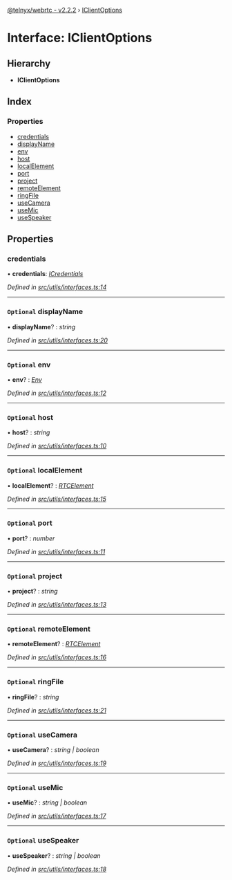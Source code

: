 [@telnyx/webrtc - v2.2.2](../README.md) › [IClientOptions](iclientoptions.md)

# Interface: IClientOptions

## Hierarchy

* **IClientOptions**

## Index

### Properties

* [credentials](iclientoptions.md#credentials)
* [displayName](iclientoptions.md#optional-displayname)
* [env](iclientoptions.md#optional-env)
* [host](iclientoptions.md#optional-host)
* [localElement](iclientoptions.md#optional-localelement)
* [port](iclientoptions.md#optional-port)
* [project](iclientoptions.md#optional-project)
* [remoteElement](iclientoptions.md#optional-remoteelement)
* [ringFile](iclientoptions.md#optional-ringfile)
* [useCamera](iclientoptions.md#optional-usecamera)
* [useMic](iclientoptions.md#optional-usemic)
* [useSpeaker](iclientoptions.md#optional-usespeaker)

## Properties

###  credentials

• **credentials**: *[ICredentials](icredentials.md)*

*Defined in [src/utils/interfaces.ts:14](https://github.com/team-telnyx/webrtc/blob/main/packages/js/src/utils/interfaces.ts#L14)*

___

### `Optional` displayName

• **displayName**? : *string*

*Defined in [src/utils/interfaces.ts:20](https://github.com/team-telnyx/webrtc/blob/main/packages/js/src/utils/interfaces.ts#L20)*

___

### `Optional` env

• **env**? : *[Env](../README.md#env)*

*Defined in [src/utils/interfaces.ts:12](https://github.com/team-telnyx/webrtc/blob/main/packages/js/src/utils/interfaces.ts#L12)*

___

### `Optional` host

• **host**? : *string*

*Defined in [src/utils/interfaces.ts:10](https://github.com/team-telnyx/webrtc/blob/main/packages/js/src/utils/interfaces.ts#L10)*

___

### `Optional` localElement

• **localElement**? : *[RTCElement](../README.md#rtcelement)*

*Defined in [src/utils/interfaces.ts:15](https://github.com/team-telnyx/webrtc/blob/main/packages/js/src/utils/interfaces.ts#L15)*

___

### `Optional` port

• **port**? : *number*

*Defined in [src/utils/interfaces.ts:11](https://github.com/team-telnyx/webrtc/blob/main/packages/js/src/utils/interfaces.ts#L11)*

___

### `Optional` project

• **project**? : *string*

*Defined in [src/utils/interfaces.ts:13](https://github.com/team-telnyx/webrtc/blob/main/packages/js/src/utils/interfaces.ts#L13)*

___

### `Optional` remoteElement

• **remoteElement**? : *[RTCElement](../README.md#rtcelement)*

*Defined in [src/utils/interfaces.ts:16](https://github.com/team-telnyx/webrtc/blob/main/packages/js/src/utils/interfaces.ts#L16)*

___

### `Optional` ringFile

• **ringFile**? : *string*

*Defined in [src/utils/interfaces.ts:21](https://github.com/team-telnyx/webrtc/blob/main/packages/js/src/utils/interfaces.ts#L21)*

___

### `Optional` useCamera

• **useCamera**? : *string | boolean*

*Defined in [src/utils/interfaces.ts:19](https://github.com/team-telnyx/webrtc/blob/main/packages/js/src/utils/interfaces.ts#L19)*

___

### `Optional` useMic

• **useMic**? : *string | boolean*

*Defined in [src/utils/interfaces.ts:17](https://github.com/team-telnyx/webrtc/blob/main/packages/js/src/utils/interfaces.ts#L17)*

___

### `Optional` useSpeaker

• **useSpeaker**? : *string | boolean*

*Defined in [src/utils/interfaces.ts:18](https://github.com/team-telnyx/webrtc/blob/main/packages/js/src/utils/interfaces.ts#L18)*
